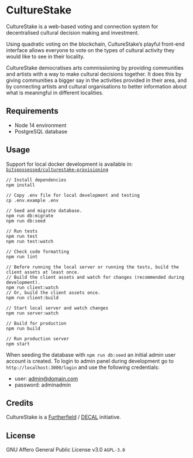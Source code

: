 # CultureStake

CultureStake is a web-based voting and connection system for decentralised cultural decision making and investment.

Using quadratic voting on the blockchain, CultureStake’s playful front-end interface allows everyone to vote on the types of cultural activity they would like to see in their locality.

CultureStake democratises arts commissioning by providing communities and artists with a way to make cultural decisions together. It does this by giving communities a bigger say in the activities provided in their area, and by connecting artists and cultural organisations to better information about what is meaningful in different localities.

## Requirements

- Node 14 environment
- PostgreSQL database

## Usage

Support for local docker development is available in:
[`bitspossessed/culturestake-provisioning`](https://github.com/bitspossessed/culturestake-provisioning)

```
// Install dependencies
npm install

// Copy .env file for local development and testing
cp .env.example .env

// Seed and migrate database.
npm run db:migrate
npm run db:seed

// Run tests
npm run test
npm run test:watch

// Check code formatting
npm run lint

// Before running the local server or running the tests, build the client assets at least once.
// Build the client assets and watch for changes (recommended during development).
npm run client:watch
// Or, build the client assets once.
npm run client:build

// Start local server and watch changes
npm run server:watch

// Build for production
npm run build

// Run production server
npm start
```

When seeding the database with `npm run db:seed` an initial admin user account is created. To login to admin panel during development go to `http://localhost:3000/login` and use the following credentials:

- user: admin@domain.com
- password: adminadmin

## Credits

CultureStake is a [Furtherfield](https://www.furtherfield.org/) / [DECAL](http://www.decal.is/) initiative.

## License

GNU Affero General Public License v3.0 `AGPL-3.0`
